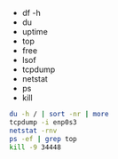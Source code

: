 - df -h
- du
- uptime
- top
- free
- lsof
- tcpdump
- netstat
- ps
- kill

```bash
du -h / | sort -nr | more
tcpdump -i enp0s3
netstat -rnv
ps -ef | grep top
kill -9 34448
```